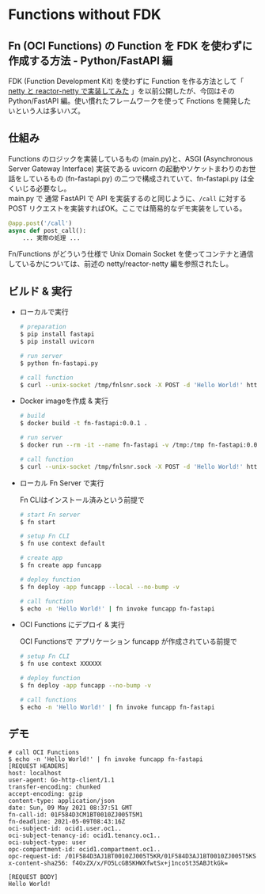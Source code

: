 # Functions without FDK

## Fn (OCI Functions) の Function を FDK を使わずに作成する方法 - Python/FastAPI 編

FDK (Function Development Kit) を使わずに Function を作る方法として「 [netty と reactor-netty で実装してみた](https://github.com/tkote/fn-netty) 」を以前公開したが、今回はその Python/FastAPI 編。使い慣れたフレームワークを使って Fnctions を開発したいという人は多いハズ。

## 仕組み

Functions のロジックを実装しているもの (main.py)と、ASGI (Asynchronous Server Gateway Interface) 実装である uvicorn の起動やソケットまわりのお世話をしているもの (fn-fastapi.py) の二つで構成されていて、fn-fastapi.py は全くいじる必要なし。  
main.py で 通常 FastAPI で API を実装するのと同じように、`/call` に対する POST リクエストを実装すればOK。ここでは簡易的なデモ実装をしている。

```python
@app.post('/call')
async def post_call():
    ... 実際の処理 ...
```

Fn/Functions がどういう仕様で Unix Domain Socket を使ってコンテナと通信しているかについては、前述の netty/reactor-netty 編を参照されたし。

## ビルド & 実行

* ローカルで実行

  ```bash
  # preparation
  $ pip install fastapi
  $ pip install uvicorn

  # run server
  $ python fn-fastapi.py
  
  # call function
  $ curl --unix-socket /tmp/fnlsnr.sock -X POST -d 'Hello World!' http:/call
  ```

* Docker imageを作成 & 実行
  
  ```bash
  # build
  $ docker build -t fn-fastapi:0.0.1 .
  
  # run server
  $ docker run --rm -it --name fn-fastapi -v /tmp:/tmp fn-fastapi:0.0.1

  # call function
  $ curl --unix-socket /tmp/fnlsnr.sock -X POST -d 'Hello World!' http:/call
  ```

* ローカル Fn Server で実行
  
  Fn CLIはインストール済みという前提で
  
  ```bash
  # start Fn server
  $ fn start

  # setup Fn CLI
  $ fn use context default
  
  # create app
  $ fn create app funcapp

  # deploy function
  $ fn deploy -app funcapp --local --no-bump -v

  # call function
  $ echo -n 'Hello World!' | fn invoke funcapp fn-fastapi
  ```

* OCI Functions にデプロイ & 実行

  OCI Functionsで アプリケーション funcapp が作成されている前提で

  ```bash
  # setup Fn CLI
  $ fn use context XXXXXX

  # deploy function
  $ fn deploy -app funcapp --no-bump -v

  # call functions
  $ echo -n 'Hello World!' | fn invoke funcapp fn-fastapi
  ```

## デモ

```
# call OCI Functions
$ echo -n 'Hello World!' | fn invoke funcapp fn-fastapi
[REQUEST HEADERS]
host: localhost
user-agent: Go-http-client/1.1
transfer-encoding: chunked
accept-encoding: gzip
content-type: application/json
date: Sun, 09 May 2021 08:37:51 GMT
fn-call-id: 01F584D3CM1BT0010ZJ005T5M1
fn-deadline: 2021-05-09T08:43:16Z
oci-subject-id: ocid1.user.oc1..
oci-subject-tenancy-id: ocid1.tenancy.oc1..
oci-subject-type: user
opc-compartment-id: ocid1.compartment.oc1..
opc-request-id: /01F584D3AJ1BT0010ZJ005T5KR/01F584D3AJ1BT0010ZJ005T5KS
x-content-sha256: f4OxZX/x/FO5LcGBSKHWXfwtSx+j1ncoSt3SABJtkGk=

[REQUEST BODY]
Hello World!
```
